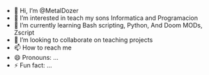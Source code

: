 - 👋 Hi, I’m @MetalDozer
- 👀 I’m interested in teach my sons Informatica and Programacion
- 🌱 I’m currently learning Bash scripting, Python, And Doom MODs, Zscript
- 💞️ I’m looking to collaborate on teaching projects
- 📫 How to reach me 
- 😄 Pronouns: ...
- ⚡ Fun fact: ...

<!---
MetalDozer/MetalDozer is a ✨ special ✨ repository because its `README.md` (this file) appears on your GitHub profile.
You can click the Preview link to take a look at your changes.
--->
